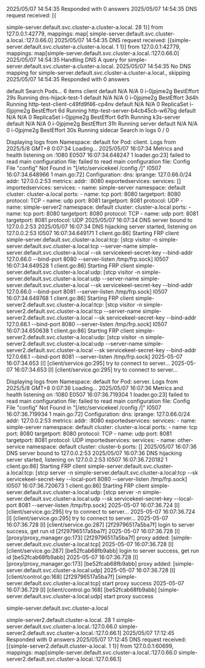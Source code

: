
2025/05/07 14:54:35 Responded with 0 answers
2025/05/07 14:54:35 DNS request received: [{
    
simple-server.default.svc.cluster-a.cluster-a.local. 28 1}] from 127.0.0.1:42779, mappings: map[
simple-server.default.svc.cluster-a.local.:127.0.66.0]
2025/05/07 14:54:35 DNS request received: [{simple-server.default.svc.cluster-a.cluster-a.local. 1 1}] from 127.0.0.1:42779, mappings: map[simple-server.default.svc.cluster-a.local.:127.0.66.0]
2025/05/07 14:54:35 Handling DNS A query for simple-server.default.svc.cluster-a.cluster-a.local.
2025/05/07 14:54:35 No DNS mapping for simple-server.default.svc.cluster-a.cluster-a.local., skipping
2025/05/07 14:54:35 Responded with 0 answers



default
Search Pods...
6 items
client
default
N/A
N/A
0
i-0jpjme2g
BestEffort
29s
Running
dns-hijack-test-1
default
N/A
N/A
0
i-0jpjme2g
BestEffort
3d4h
Running
http-test-client-c49fd9f46-cp4nv
default
N/A
N/A
0
ReplicaSet
i-0jpjme2g
BestEffort
6d
Running
http-test-server-b4cb45cb-w67bg
default
N/A
N/A
0
ReplicaSet
i-0jpjme2g
BestEffort
6d1h
Running
k3s-server
default
N/A
N/A
0
i-0jpjme2g
BestEffort
31h
Running
server
default
N/A
N/A
0
i-0jpjme2g
BestEffort
30s
Running
sidecar
Search in logs
0 / 0





Displaying logs from Namespace: default for Pod: client. Logs from 2025/5/8 GMT+8 0:07:34
Loading...
2025/05/07 16:07:34 Metrics and health listening on :1080
E0507 16:07:34.648247       1 loader.go:23] failed to read main configuration file: failed to read main configuration file: Config File "config" Not Found in "[/etc/servicekeel /config /]"
I0507 16:07:34.648966       1 main.go:72] Configuration:
dns:
    iprange: 127.0.66.0/24
    addr: 127.0.0.2:53
metrics:
    addr: :8080
exportedservices:
    services: []
importedservices:
    services:
        - name: simple-server
          namespace: default
          cluster: cluster-a.local
          ports:
            - name: tcp
              port: 8080
              targetport: 8080
              protocol: TCP
            - name: udp
              port: 8081
              targetport: 8081
              protocol: UDP
        - name: simple-server2
          namespace: default
          cluster: cluster-a.local
          ports:
            - name: tcp
              port: 8080
              targetport: 8080
              protocol: TCP
            - name: udp
              port: 8081
              targetport: 8081
              protocol: UDP
2025/05/07 16:07:34 DNS server bound to 127.0.0.2:53
2025/05/07 16:07:34 DNS hijacking server started, listening on 127.0.0.2:53
I0507 16:07:34.649171       1 client.go:86] Starting FRP client simple-server.default.svc.cluster-a.local:tcp: [stcp visitor -n simple-server.default.svc.cluster-a.local:tcp --server-name simple-server.default.svc.cluster-a.local --sk servicekeel-secret-key --bind-addr 127.0.66.0 --bind-port 8080 --server-listen /tmp/frp.sock]
I0507 16:07:34.649528       1 client.go:86] Starting FRP client simple-server.default.svc.cluster-a.local:udp: [stcp visitor -n simple-server.default.svc.cluster-a.local:udp --server-name simple-server.default.svc.cluster-a.local --sk servicekeel-secret-key --bind-addr 127.0.66.0 --bind-port 8081 --server-listen /tmp/frp.sock]
I0507 16:07:34.649768       1 client.go:86] Starting FRP client simple-server2.default.svc.cluster-a.local:tcp: [stcp visitor -n simple-server2.default.svc.cluster-a.local:tcp --server-name simple-server2.default.svc.cluster-a.local --sk servicekeel-secret-key --bind-addr 127.0.66.1 --bind-port 8080 --server-listen /tmp/frp.sock]
I0507 16:07:34.650638       1 client.go:86] Starting FRP client simple-server2.default.svc.cluster-a.local:udp: [stcp visitor -n simple-server2.default.svc.cluster-a.local:udp --server-name simple-server2.default.svc.cluster-a.local --sk servicekeel-secret-key --bind-addr 127.0.66.1 --bind-port 8081 --server-listen /tmp/frp.sock]
2025-05-07 16:07:34.653 [I] [client/service.go:295] try to connect to server...
2025-05-07 16:07:34.653 [I] [client/service.go:295] try to connect to server...



Displaying logs from Namespace: default for Pod: server. Logs from 2025/5/8 GMT+8 0:07:36
Loading...
2025/05/07 16:07:36 Metrics and health listening on :1080
E0507 16:07:36.719304       1 loader.go:23] failed to read main configuration file: failed to read main configuration file: Config File "config" Not Found in "[/etc/servicekeel /config /]"
I0507 16:07:36.719934       1 main.go:72] Configuration:
dns:
    iprange: 127.0.66.0/24
    addr: 127.0.0.2:53
metrics:
    addr: :8080
exportedservices:
    services:
        - name: simple-server
          namespace: default
          cluster: cluster-a.local
          ports:
            - name: tcp
              port: 8080
              targetport: 8080
              protocol: TCP
            - name: udp
              port: 8081
              targetport: 8081
              protocol: UDP
importedservices:
    services:
        - name: other-service
          namespace: default
          cluster: cluster-b
          ports: []
2025/05/07 16:07:36 DNS server bound to 127.0.0.2:53
2025/05/07 16:07:36 DNS hijacking server started, listening on 127.0.0.2:53
I0507 16:07:36.720182       1 client.go:86] Starting FRP client simple-server.default.svc.cluster-a.local:tcp: [stcp server -n simple-server.default.svc.cluster-a.local:tcp --sk servicekeel-secret-key --local-port 8080 --server-listen /tmp/frp.sock]
I0507 16:07:36.720673       1 client.go:86] Starting FRP client simple-server.default.svc.cluster-a.local:udp: [stcp server -n simple-server.default.svc.cluster-a.local:udp --sk servicekeel-secret-key --local-port 8081 --server-listen /tmp/frp.sock]
2025-05-07 16:07:36.724 [I] [client/service.go:295] try to connect to server...
2025-05-07 16:07:36.724 [I] [client/service.go:295] try to connect to server...
2025-05-07 16:07:36.728 [I] [client/service.go:287] [2f29796517a5ba7f] login to server success, get run id [2f29796517a5ba7f]
2025-05-07 16:07:36.728 [I] [proxy/proxy_manager.go:173] [2f29796517a5ba7f] proxy added: [simple-server.default.svc.cluster-a.local:tcp]
2025-05-07 16:07:36.728 [I] [client/service.go:287] [be52fcab68fb9abb] login to server success, get run id [be52fcab68fb9abb]
2025-05-07 16:07:36.728 [I] [proxy/proxy_manager.go:173] [be52fcab68fb9abb] proxy added: [simple-server.default.svc.cluster-a.local:udp]
2025-05-07 16:07:36.728 [I] [client/control.go:168] [2f29796517a5ba7f] [simple-server.default.svc.cluster-a.local:tcp] start proxy success
2025-05-07 16:07:36.729 [I] [client/control.go:168] [be52fcab68fb9abb] [simple-server.default.svc.cluster-a.local:udp] start proxy success



simple-server.default.svc.cluster-a.local





simple-server2.default.cluster-a.local. 28 1
simple-server.default.svc.cluster-a.local.:127.0.66.0 
simple-server2.default.svc.cluster-a.local.:127.0.66.1]
2025/05/07 17:12:45 Responded with 0 answers
2025/05/07 17:12:45 DNS request received: [{simple-server2.default.cluster-a.local. 1 1}] from 127.0.0.1:60699, mappings: map[simple-server.default.svc.cluster-a.local.:127.0.66.0 simple-server2.default.svc.cluster-a.local.:127.0.66.1]
